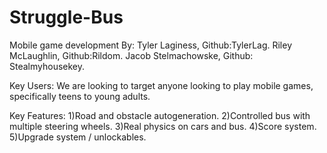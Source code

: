 # Struggle-Bus
Mobile game development
By: Tyler Laginess, Github:TylerLag.
Riley McLaughlin, Github:Rildom. 
Jacob Stelmachowske, Github: Stealmyhousekey.

Key Users: We are looking to target anyone looking to play mobile games, specifically teens to young adults.

Key Features: 
1)Road and obstacle autogeneration.
2)Controlled bus with multiple steering wheels.
3)Real physics on cars and bus.
4)Score system.
5)Upgrade system / unlockables.



